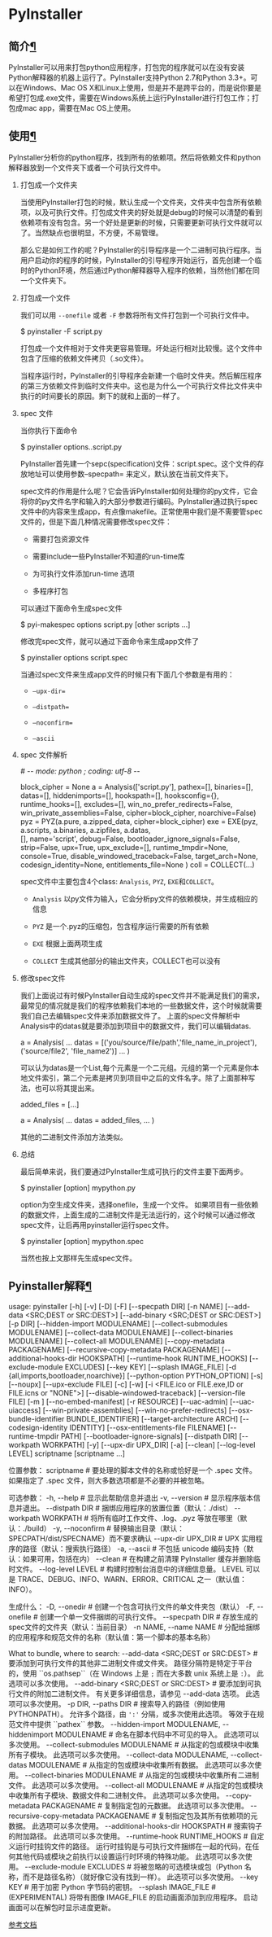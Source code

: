 # PyInstaller
简介[¶](#id1 "永久链接至标题")
---------------------

PyInstaller可以用来打包python应用程序，打包完的程序就可以在没有安装Python解释器的机器上运行了。PyInstaller支持Python 2.7和Python 3.3+。可以在Windows、Mac OS X和Linux上使用，但是并不是跨平台的，而是说你要是希望打包成.exe文件，需要在Windows系统上运行PyInstaller进行打包工作；打包成mac app，需要在Mac OS上使用。


使用[¶](#id3 "永久链接至标题")
---------------------

PyInstaller分析你的python程序，找到所有的依赖项。然后将依赖文件和python解释器放到一个文件夹下或者一个可执行文件中。

1.  打包成一个文件夹
    
    当使用PyInstaller打包的时候，默认生成一个文件夹，文件夹中包含所有依赖项，以及可执行文件。打包成文件夹的好处就是debug的时候可以清楚的看到依赖项有没有包含。另一个好处是更新的时候，只需要更新可执行文件就可以了。当然缺点也很明显，不方便，不易管理。
    
    那么它是如何工作的呢？PyInstaller的引导程序是一个二进制可执行程序。当用户启动你的程序的时候，PyInstaller的引导程序开始运行，首先创建一个临时的Python环境，然后通过Python解释器导入程序的依赖，当然他们都在同一个文件夹下。
    
2.  打包成一个文件
    
    我们可以用 `--onefile` 或者 `-F` 参数将所有文件打包到一个可执行文件中。
    
    $ pyinstaller -F script.py
    
    打包成一个文件相对于文件夹更容易管理。坏处运行相对比较慢。这个文件中包含了压缩的依赖文件拷贝（.so文件）。
    
    当程序运行时，PyInstaller的引导程序会新建一个临时文件夹。然后解压程序的第三方依赖文件到临时文件夹中。这也是为什么一个可执行文件比文件夹中执行的时间要长的原因。剩下的就和上面的一样了。
    
3.  spec 文件
    
    当你执行下面命令
    
    $ pyinstaller options..script.py
    
    PyInstaller首先建一个sepc(specification)文件：script.spec。这个文件的存放地址可以使用参数–specpath= 来定义，默认放在当前文件夹下。
    
    spec文件的作用是什么呢？它会告诉PyInstaller如何处理你的py文件，它会将你的py文件名字和输入的大部分参数进行编码。PyInstaller通过执行spec文件中的内容来生成app，有点像makefile。正常使用中我们是不需要管spec文件的，但是下面几种情况需要修改spec文件：
    
    *   需要打包资源文件
        
    *   需要include一些PyInstaller不知道的run-time库
        
    *   为可执行文件添加run-time 选项
        
    *   多程序打包
        
    
    可以通过下面命令生成spec文件
    
    $ pyi-makespec options script.py \[other scripts ...\]
    
    修改完spec文件，就可以通过下面命令来生成app文件了
    
    $ pyinstaller options script.spec
    
    当通过spec文件来生成app文件的时候只有下面几个参数是有用的：
    
    *   `–upx-dir=`
        
    *   `–distpath=`
        
    *   `–noconfirm=`
        
    *   `–ascii`
        
4.  spec 文件解析
    
    \# -*- mode: python ; coding: utf-8 -*-
    
    block_cipher = None
    a = Analysis(\['script.py'\],
                 pathex=\[\],
                 binaries=\[\],
                 datas=\[\],
                 hiddenimports=\[\],
                 hookspath=\[\],
                 hooksconfig={},
                 runtime_hooks=\[\],
                 excludes=\[\],
                 win\_no\_prefer_redirects=False,
                 win\_private\_assemblies=False,
                 cipher=block_cipher,
                 noarchive=False)
    pyz = PYZ(a.pure, a.zipped_data,
                 cipher=block_cipher)
    exe = EXE(pyz,
              a.scripts,
              a.binaries,
              a.zipfiles,
              a.datas,  
              \[\],
              name='script',
              debug=False,
              bootloader\_ignore\_signals=False,
              strip=False,
              upx=True,
              upx_exclude=\[\],
              runtime_tmpdir=None,
              console=True,
              disable\_windowed\_traceback=False,
              target_arch=None,
              codesign_identity=None,
              entitlements_file=None )
    coll = COLLECT(...)
    
    spec文件中主要包含4个class: `Analysis`, `PYZ`, `EXE`和`COLLECT`。
    
    *   `Analysis` 以py文件为输入，它会分析py文件的依赖模块，并生成相应的信息
        
    *   `PYZ` 是一个.pyz的压缩包，包含程序运行需要的所有依赖
        
    *   `EXE` 根据上面两项生成
        
    *   `COLLECT` 生成其他部分的输出文件夹，COLLECT也可以没有
        
5.  修改spec文件
    
    我们上面说过有时候PyInstaller自动生成的spec文件并不能满足我们的需求，最常见的情况就是我们的程序依赖我们本地的一些数据文件，这个时候就需要我们自己去编辑spec文件来添加数据文件了。 上面的spec文件解析中Analysis中的datas就是要添加到项目中的数据文件，我们可以编辑datas.
    
    a = Analysis(
        ...
        datas = \[('you/source/file/path','file\_name\_in_project'),
        ('source/file2', 'file_name2')\]
        ...
        )
    
    可以认为datas是一个List,每个元素是一个二元组。元组的第一个元素是你本地文件索引，第二个元素是拷贝到项目中之后的文件名字。除了上面那种写法，也可以将其提出来。
    
    added_files = \[...\]
    
    a = Analysis(
        ...
        datas = added_files,
        ...
        )
    
    其他的二进制文件添加方法类似。
    
6.  总结
    
    最后简单来说，我们要通过PyInstaller生成可执行的文件主要下面两步。
    
    $ pyinstaller \[option\] mypython.py
    
    option为空生成文件夹，选择onefile，生成一个文件。 如果项目有一些依赖的数据文件，上面生成的二进制文件是无法运行的，这个时候可以通过修改spec文件，让后再用pyinstaller运行spec文件。
    
    $ pyinstaller \[option\] mypython.spec
    
    当然也按上文那样先生成spec文件。
    

Pyinstaller解释[¶](#id4 "永久链接至标题")
--------------------------------

usage: pyinstaller \[-h\] \[-v\] \[-D\] \[-F\] \[--specpath DIR\] \[-n NAME\] \[--add-data <SRC;DEST or SRC:DEST>\] \[--add-binary <SRC;DEST or SRC:DEST>\] \[-p DIR\] \[--hidden-import MODULENAME\] \[--collect-submodules MODULENAME\] \[--collect-data MODULENAME\] \[--collect-binaries MODULENAME\] \[--collect-all MODULENAME\] \[--copy-metadata PACKAGENAME\] \[--recursive-copy-metadata PACKAGENAME\] \[--additional-hooks-dir HOOKSPATH\] \[--runtime-hook RUNTIME_HOOKS\] \[--exclude-module EXCLUDES\] \[--key KEY\] \[--splash IMAGE_FILE\] \[-d {all,imports,bootloader,noarchive}\] \[--python-option PYTHON_OPTION\] \[-s\] \[--noupx\] \[--upx-exclude FILE\] \[-c\] \[-w\] \[-i <FILE.ico or FILE.exe,ID or FILE.icns or "NONE">\] \[--disable-windowed-traceback\] \[--version-file FILE\] \[-m <FILE or XML>\] \[--no-embed-manifest\] \[-r RESOURCE\] \[--uac-admin\] \[--uac-uiaccess\] \[--win-private-assemblies\] \[--win-no-prefer-redirects\] \[--osx-bundle-identifier BUNDLE_IDENTIFIER\] \[--target-architecture ARCH\] \[--codesign-identity IDENTITY\] \[--osx-entitlements-file FILENAME\] \[--runtime-tmpdir PATH\] \[--bootloader-ignore-signals\] \[--distpath DIR\] \[--workpath WORKPATH\] \[-y\] \[--upx-dir UPX_DIR\] \[-a\] \[--clean\] \[--log-level LEVEL\] scriptname \[scriptname ...\]

位置参数：
  scriptname            \# 要处理的脚本文件的名称或恰好是一个 .spec 文件。 如果指定了 .spec 文件，则大多数选项都是不必要的并被忽略。

可选参数：
  -h, --help            \# 显示此帮助信息并退出
  -v, --version         \# 显示程序版本信息并退出。
  --distpath DIR        \# 捆绑应用程序的放置位置（默认：./dist）
  --workpath WORKPATH   \# 将所有临时工作文件、.log、.pyz 等放在哪里（默认：./build）
  -y, --noconfirm       \# 替换输出目录（默认：SPECPATH/dist/SPECNAME）而不要求确认
  --upx-dir UPX_DIR     \# UPX 实用程序的路径（默认：搜索执行路径）
  -a, --ascii           \# 不包括 unicode 编码支持（默认：如果可用，包括在内）
  --clean               \# 在构建之前清理 PyInstaller 缓存并删除临时文件。
  --log-level LEVEL     \# 构建时控制台消息中的详细信息量。 LEVEL 可以是 TRACE、DEBUG、INFO、WARN、ERROR、CRITICAL 之一（默认值：INFO）。

生成什么：
  -D, --onedir          \# 创建一个包含可执行文件的单文件夹包（默认）
  -F, --onefile         \# 创建一个单一文件捆绑的可执行文件。
  --specpath DIR        \# 存放生成的spec文件的文件夹（默认：当前目录）
  -n NAME, --name NAME  \# 分配给捆绑的应用程序和规范文件的名称（默认值：第一个脚本的基本名称）

What to bundle, where to search:
  --add-data <SRC;DEST or SRC:DEST>
                        \# 要添加到可执行文件的其他非二进制文件或文件夹。 路径分隔符是特定于平台的，使用 \`\`os.pathsep\`\`（在 Windows 上是 ``;`` 而在大多数 unix 系统上是 ``:``）。 此选项可以多次使用。
  --add-binary <SRC;DEST or SRC:DEST>
                        \# 要添加到可执行文件的附加二进制文件。 有关更多详细信息，请参见 --add-data 选项。 此选项可以多次使用。
  -p DIR, --paths DIR   \# 搜索导入的路径（例如使用 PYTHONPATH）。 允许多个路径，由 ``':'`` 分隔，或多次使用此选项。 等效于在规范文件中提供 \`\`pathex\`\` 参数。
  --hidden-import MODULENAME, --hiddenimport MODULENAME
                        \# 命名在脚本代码中不可见的导入。 此选项可以多次使用。
  --collect-submodules MODULENAME
                        \# 从指定的包或模块中收集所有子模块。 此选项可以多次使用。
  --collect-data MODULENAME, --collect-datas MODULENAME
                        \# 从指定的包或模块中收集所有数据。 此选项可以多次使用。
  --collect-binaries MODULENAME
                        \# 从指定的包或模块中收集所有二进制文件。 此选项可以多次使用。
  --collect-all MODULENAME
                        \# 从指定的包或模块中收集所有子模块、数据文件和二进制文件。 此选项可以多次使用。
  --copy-metadata PACKAGENAME
                        \# 复制指定包的元数据。 此选项可以多次使用。
  --recursive-copy-metadata PACKAGENAME
                        \# 复制指定包及其所有依赖项的元数据。 此选项可以多次使用。
  --additional-hooks-dir HOOKSPATH
                        \# 搜索钩子的附加路径。 此选项可以多次使用。
  --runtime-hook RUNTIME_HOOKS
                        \# 自定义运行时挂钩文件的路径。 运行时挂钩是与可执行文件捆绑在一起的代码，在任何其他代码或模块之前执行以设置运行时环境的特殊功能。 此选项可以多次使用。
  --exclude-module EXCLUDES
                        \# 将被忽略的可选模块或包（Python 名称，而不是路径名称）（就好像它没有找到一样）。 此选项可以多次使用。
  --key KEY             \# 用于加密 Python 字节码的密钥。
  --splash IMAGE_FILE   \# (EXPERIMENTAL) 将带有图像 IMAGE_FILE 的启动画面添加到应用程序。 启动画面可以在解包时显示进度更新。

[参考文档](http://legendtkl.com/2015/11/06/pyinstaller/)